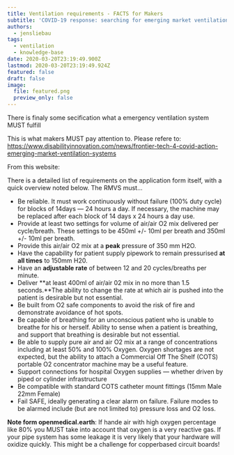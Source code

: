 ```yaml
---
title: Ventilation requirements - FACTS for Makers
subtitle: 'COVID-19 response: searching for emerging market ventilation systems'
authors:
  - jensliebau
tags:
  - ventilation
  - knowledge-base
date: 2020-03-20T23:19:49.900Z
lastmod: 2020-03-20T23:19:49.924Z
featured: false
draft: false
image:
  file: featured.png
  preview_only: false
---
```

There is finaly some secification what a emergency ventilation system MUST fulfill

This is what makers MUST pay attention to. Please refere to: <https://www.disabilityinnovation.com/news/frontier-tech-4-covid-action-emerging-market-ventilation-systems>



From this website:



There is a detailed list of requirements on the application form itself, with a quick overview noted below. The RMVS must…

* Be reliable. It must work continuously without failure (100% duty cycle) for blocks of 14days — 24 hours a day. If necessary, the machine may be replaced after each block of 14 days x 24 hours a day use.
* Provide at least two settings for volume of air/air O2 mix delivered per cycle/breath. These settings to be 450ml +/- 10ml per breath and 350ml +/- 10ml per breath.
* Provide this air/air O2 mix at a **peak** pressure of 350 mm H2O.
* Have the capability for patient supply pipework to remain pressurised **at all times** to 150mm H20.
* Have an **adjustable rate** of between 12 and 20 cycles/breaths per minute.
* Deliver **at least 400ml of air/air 02 mix in no more than 1.5 seconds.**The ability to change the rate at which air is pushed into the patient is desirable but not essential.
* Be built from O2 safe components to avoid the risk of fire and demonstrate avoidance of hot spots.
* Be capable of breathing for an unconscious patient who is unable to breathe for his or herself. Ability to sense when a patient is breathing, and support that breathing is desirable but not essential.
* Be able to supply pure air and air O2 mix at a range of concentrations including at least 50% and 100% Oxygen. Oxygen shortages are not expected, but the ability to attach a Commercial Off The Shelf (COTS) portable O2 concentrator machine may be a useful feature.
* Support connections for hospital Oxygen supplies — whether driven by piped or cylinder infrastructure
* Be compatible with standard COTS catheter mount fittings (15mm Male 22mm Female)
* Fail SAFE, ideally generating a clear alarm on failure. Failure modes to be alarmed include (but are not limited to) pressure loss and O2 loss.





**Note form openmedical.earth**: If hande air with high oxygen percentage like 80%  you MUST take into account that oxygen is a very reactive gas. If your pipe system has some leakage it is very likely that your hardware will oxidize quickly. This might be a challenge for copperbased circuit boards!